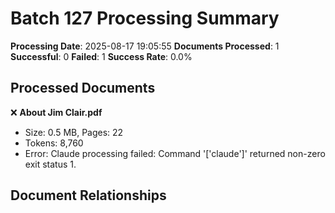 # Batch 127 Processing Summary

**Processing Date**: 2025-08-17 19:05:55
**Documents Processed**: 1
**Successful**: 0
**Failed**: 1
**Success Rate**: 0.0%

## Processed Documents

❌ **About Jim Clair.pdf**
   - Size: 0.5 MB, Pages: 22
   - Tokens: 8,760
   - Error: Claude processing failed: Command '['claude']' returned non-zero exit status 1.

## Document Relationships
